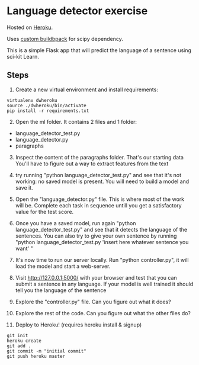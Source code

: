 # Language detector exercise

Hosted on [Heroku](https://language-detector.herokuapp.com/).

Uses [custom buildbpack](https://github.com/thenovices/heroku-buildpack-scipy) for scipy dependency.

This is a simple Flask app that will predict the language of a sentence using sci-kit Learn.

## Steps

1) Create a new virtual environment and install requirements:

```
virtualenv dwheroku
source ./dwheroku/bin/activate
pip install -r requirements.txt
```

2) Open the ml folder. It contains 2 files and 1 folder:
- language_detector_test.py
- language_detector.py
- paragraphs

3) Inspect the content of the paragraphs folder. That's our starting data
You'll have to figure out a way to extract features from the text

4) try running "python language_detector_test.py" and see that it's not working: no saved model is present. You will need to build a model and save it.

5) Open the "language_detector.py" file. This is where most of the work will be. Complete each task in sequence untill you get a satisfactory value for the test score.

6) Once you have a saved model, run again "python language_detector_test.py" and see that it detects the language of the sentences. You can also try to give your own sentence by running "python language_detector_test.py 'insert here whatever sentence you want' "

7) It's now time to run our server locally. Run "python controller.py", it will load the model and start a web-server.

8) Visit http://127.0.0.1:5000/ with your browser and test that you can submit a sentence in any language. If your model is well trained it should tell you the language of the sentence

9) Explore the "controller.py" file. Can you figure out what it does?

10) Explore the rest of the code. Can you figure out what the other files do?

11) Deploy to Heroku! (requires heroku install & signup)

```
git init
heroku create
git add .
git commit -m "initial commit"
git push heroku master
```
